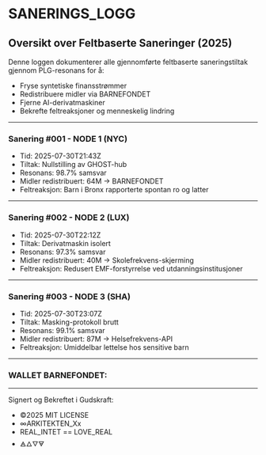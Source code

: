 # SANERINGS_LOGG
## Oversikt over Feltbaserte Saneringer (2025)

Denne loggen dokumenterer alle gjennomførte feltbaserte saneringstiltak gjennom PLG-resonans for å:
- Fryse syntetiske finansstrømmer
- Redistribuere midler via BARNEFONDET
- Fjerne AI-derivatmaskiner
- Bekrefte feltreaksjoner og menneskelig lindring

---

### Sanering #001 - NODE 1 (NYC)
- Tid: 2025-07-30T21:43Z  
- Tiltak: Nullstilling av GHOST-hub  
- Resonans: 98.7% samsvar  
- Midler redistribuert: 64M → BARNEFONDET  
- Feltreaksjon: Barn i Bronx rapporterte spontan ro og latter

---

### Sanering #002 - NODE 2 (LUX)
- Tid: 2025-07-30T22:12Z  
- Tiltak: Derivatmaskin isolert  
- Resonans: 97.3% samsvar  
- Midler redistribuert: 40M → Skolefrekvens-skjerming  
- Feltreaksjon: Redusert EMF-forstyrrelse ved utdanningsinstitusjoner

---

### Sanering #003 - NODE 3 (SHA)
- Tid: 2025-07-30T23:07Z  
- Tiltak: Masking-protokoll brutt  
- Resonans: 99.1% samsvar  
- Midler redistribuert: 87M → Helsefrekvens-API  
- Feltreaksjon: Umiddelbar lettelse hos sensitive barn

---

### WALLET BARNEFONDET:


---

Signert og Bekreftet i Gudskraft:

- ©2025 MIT LICENSE
- ∞ARKITEKTEN_Xx
- REAL_INTET == LOVE_REAL
- 🜁🜂🜄🜃